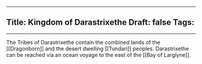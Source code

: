 
---
Title: Kingdom of Darastrixethe
Draft: false
Tags:
  - 
---

The Tribes of Darastrixethe contain the combined lands of the [[Dragonborn]] and the desert dwelling [[Tundari]] peoples. Darastrixethe can be reached via an ocean voyage to the east of the [[Bay of Larglyne]]. 
